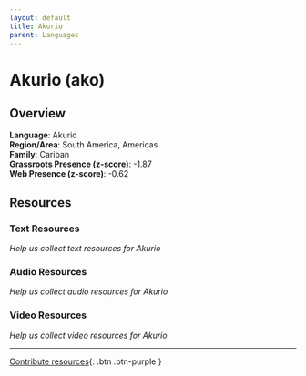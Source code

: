 ```yaml
---
layout: default
title: Akurio
parent: Languages
---
```


# Akurio (ako)

## Overview

**Language**: Akurio  
**Region/Area**: South America, Americas  
**Family**: Cariban  
**Grassroots Presence (z-score)**: -1.87  
**Web Presence (z-score)**: -0.62  

## Resources

### Text Resources
*Help us collect text resources for Akurio*

### Audio Resources
*Help us collect audio resources for Akurio*

### Video Resources
*Help us collect video resources for Akurio*

---

[Contribute resources](https://forms.office.com/e/1SfLJx3u1r){: .btn .btn-purple }

